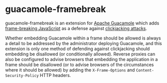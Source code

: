 guacamole-framebreak
====================

guacamole-framebreak is an extension for [Apache
Guacamole](http://guacamole.incubator.apache.org/) which adds [frame-breaking
JavaScript](https://en.wikipedia.org/wiki/Framekiller) as a defense against
[clickjacking attacks](https://www.owasp.org/index.php/Clickjacking).

Whether embedding Guacamole within a frame should be allowed is always a detail
to be addressed by the administrator deploying Guacamole, and this extension is
only one method of defending against clickjacking should embedding be
disallowed (or conditionally allowed). Reverse proxies can also be configured
to advise browsers that embedding the application in a frame should be
disallowed (or to advise browsers of the circumstances where it should be
allowed) by adding the `X-Frame-Options` and `Content-Security-Policy` HTTP
headers.

